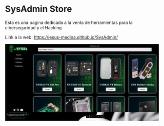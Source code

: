 # SysAdmin Store

Esta es una pagina dedicada a la venta de herramientas para la ciberseguridad y el Hacking

Link a la web: https://jesus-medina.github.io/SysAdmin/


![SysAdmin-Store](https://github.com/Jesus-Medina/SysAdmin-Store/blob/main/assets/imgs/sitio.png?raw=true)

